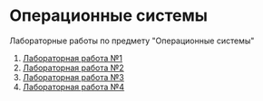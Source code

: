 # Операционные системы

Лабораторные работы по предмету "Операционные системы"

1. [Лабораторная работа №1](./OSLab1/Lab_1)
2. [Лабораторная работа №2](./Lab2)
3. [Лабораторная работа №3](./Lab3)
4. [Лабораторная работа №4](./Lab4)
